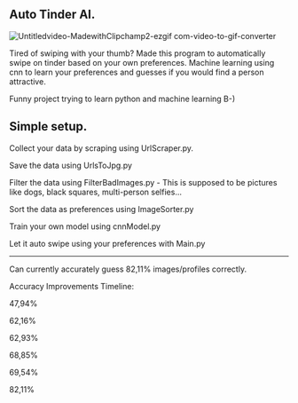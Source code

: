 Auto Tinder AI. 
-------------
![Untitledvideo-MadewithClipchamp2-ezgif com-video-to-gif-converter](https://github.com/user-attachments/assets/6a87500d-abe9-467d-b9c8-958a638cc610)

Tired of swiping with your thumb? Made this program to automatically swipe on tinder based on your own preferences. Machine learning using cnn to learn your preferences and guesses if you would find a person attractive.


Funny project trying to learn python and machine learning B-)


Simple setup. 
-------------
Collect your data by scraping using UrlScraper.py.

Save the data using UrlsToJpg.py

Filter the data using FilterBadImages.py - This is supposed to be pictures like dogs, black squares, multi-person selfies...

Sort the data as preferences using ImageSorter.py

Train your own model using cnnModel.py

Let it auto swipe using your preferences with Main.py

-------------
Can currently accurately guess 82,11% images/profiles correctly.

Accuracy Improvements Timeline:

47,94%

62,16%

62,93%

68,85%

69,54%

82,11%
